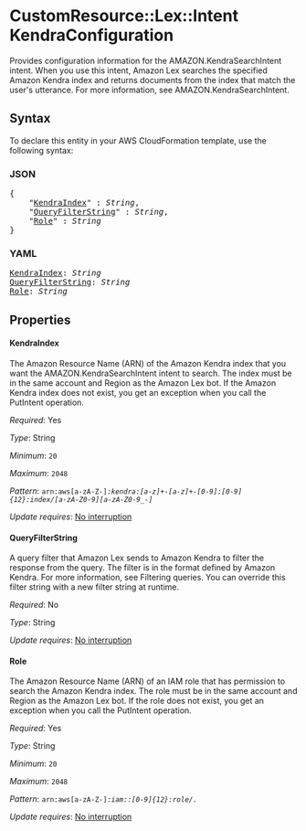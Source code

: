 # CustomResource::Lex::Intent KendraConfiguration

Provides configuration information for the AMAZON.KendraSearchIntent intent. When you use this intent, Amazon Lex searches the specified Amazon Kendra index and returns documents from the index that match the user's utterance. For more information, see AMAZON.KendraSearchIntent.

## Syntax

To declare this entity in your AWS CloudFormation template, use the following syntax:

### JSON

<pre>
{
    "<a href="#kendraindex" title="KendraIndex">KendraIndex</a>" : <i>String</i>,
    "<a href="#queryfilterstring" title="QueryFilterString">QueryFilterString</a>" : <i>String</i>,
    "<a href="#role" title="Role">Role</a>" : <i>String</i>
}
</pre>

### YAML

<pre>
<a href="#kendraindex" title="KendraIndex">KendraIndex</a>: <i>String</i>
<a href="#queryfilterstring" title="QueryFilterString">QueryFilterString</a>: <i>String</i>
<a href="#role" title="Role">Role</a>: <i>String</i>
</pre>

## Properties

#### KendraIndex

The Amazon Resource Name (ARN) of the Amazon Kendra index that you want the AMAZON.KendraSearchIntent intent to search. The index must be in the same account and Region as the Amazon Lex bot. If the Amazon Kendra index does not exist, you get an exception when you call the PutIntent operation.

_Required_: Yes

_Type_: String

_Minimum_: <code>20</code>

_Maximum_: <code>2048</code>

_Pattern_: <code>arn:aws[a-zA-Z-]*:kendra:[a-z]+-[a-z]+-[0-9]:[0-9]{12}:index/[a-zA-Z0-9][a-zA-Z0-9_-]*</code>

_Update requires_: [No interruption](https://docs.aws.amazon.com/AWSCloudFormation/latest/UserGuide/using-cfn-updating-stacks-update-behaviors.html#update-no-interrupt)

#### QueryFilterString

A query filter that Amazon Lex sends to Amazon Kendra to filter the response from the query. The filter is in the format defined by Amazon Kendra. For more information, see Filtering queries. You can override this filter string with a new filter string at runtime.

_Required_: No

_Type_: String

_Update requires_: [No interruption](https://docs.aws.amazon.com/AWSCloudFormation/latest/UserGuide/using-cfn-updating-stacks-update-behaviors.html#update-no-interrupt)

#### Role

The Amazon Resource Name (ARN) of an IAM role that has permission to search the Amazon Kendra index. The role must be in the same account and Region as the Amazon Lex bot. If the role does not exist, you get an exception when you call the PutIntent operation.

_Required_: Yes

_Type_: String

_Minimum_: <code>20</code>

_Maximum_: <code>2048</code>

_Pattern_: <code>arn:aws[a-zA-Z-]*:iam::[0-9]{12}:role/.*</code>

_Update requires_: [No interruption](https://docs.aws.amazon.com/AWSCloudFormation/latest/UserGuide/using-cfn-updating-stacks-update-behaviors.html#update-no-interrupt)

